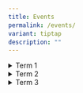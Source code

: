 ```yaml
---
title: Events
permalink: /events/
variant: tiptap
description: ""
---
```

<div data-type="detailGroup" class="isomer-accordion-group isomer-accordion isomer-accordion-white">
<details class="isomer-details">
<summary>Term 1</summary>
<div data-type="detailsContent" class="isomer-details-content">
<p>
<br><strong>Chinese New Year</strong>
<br>Cedar Primary celebrated Chinese New Year with a vibrant concert that
highlighted the school’s rich diversity and strong sense of unity. Students
enjoyed an engaging lineup of performances, including a captivating Indian
Classical Dance by Aksha Prakash of Primary 6 Resilience, a dynamic showcase
by the International Dance CCA, and a delightful musical number presented
by the school leaders. The festivities concluded on an exhilarating note
with a spectacular dragon dance, performed by selected Primary 6 students,
leaving everyone with fond memories of the celebration.</p>
<p></p>
<div class="isomer-image-wrapper">
<img style="width: 50%;" height="auto" width="100%" alt="" src="/images/CNY_3.jpg">
</div>
<p></p>
<div class="isomer-image-wrapper">
<img style="width: 50%;" height="auto" width="100%" alt="" src="/images/CNY_1.jpg">
</div>
<p></p>
<p></p>
<div class="isomer-image-wrapper">
<img style="width: 50%;" height="auto" width="100%" alt="" src="/images/CNY_4.jpg">
</div>
<p><strong>Total Defence Day</strong>
<br>Total Defence Day was commemorated with a meaningful series of activities
that deepened students' understanding of the six pillars of Total Defence.
Throughout the week, daily sharings highlighted the importance of resilience
and unity, beginning with a thought-provoking skit during assembly. To
provide a hands-on experience, students participated in a water disruption
and rationing exercise, fostering awareness of resource conservation.</p>
<p></p>
<div class="isomer-image-wrapper">
<img style="width: 30%;" height="auto" width="100%" alt="" src="/images/TDD_5.jpg">
</div>
<p>Adding to the enriching programme, two local writers, Ms Emily Lim and
Ms Tan Ter Cheah, shared their inspiring life stories, encouraging students
to embrace courage and determination. Team-building games during recesses
brought students together in the spirit of camaraderie, while a special
sharing session at the school library on the bravery of Lieutenant Adnan
offered a powerful lesson in sacrifice and patriotism. The commemoration
left students with a deeper appreciation of Singapore’s collective strength
and the role each of them plays in defending our nation.</p>
<p></p>
<div class="isomer-image-wrapper">
<img style="width: 30%;" height="auto" width="100%" alt="" src="/images/TDD_4.jpg">
</div>
<p></p>
<div class="isomer-image-wrapper">
<img style="width: 30%;" height="auto" width="100%" alt="" src="/images/TDD_3.jpg">
</div>
<p></p>
<div class="isomer-image-wrapper">
<img style="width: 40%;" height="auto" width="100%" alt="" src="/images/TDD_2.jpg">
</div>
<p></p>
</div>
</details>
</div>
<div data-type="detailGroup" class="isomer-accordion-group isomer-accordion isomer-accordion-white">
<details class="isomer-details">
<summary>Term 2</summary>
<div data-type="detailsContent" class="isomer-details-content">
<p>
<br><strong>International Friendship Day 2025</strong>
<br>The theme "Singapore: Forging Friendships in a Complex World" will guide
International Friendship Day celebrations from 2025 to 2027. As the global
landscape evolves, international cooperation remains vital for Singapore
to address global challenges and seize new opportunities.
<br>Cedar Primary School orchestrated a series of engaging activities to enhance
students' understanding of ASEAN and other countries. Through thoughtfully
planned recess activities across various school locations and age-appropriate
Character and Citizenship Education (CCE) lessons on ASEAN, students gained
deeper insights into different cultures and perspectives. These enriching
experiences prepare them to contribute meaningfully to a cohesive, globally
connected society whilst maintaining Singapore's relevance in an increasingly
complex world.</p>
<div class="isomer-image-wrapper">
<img style="width: 70%;" height="auto" width="100%" alt="" src="/images/IFD_1.jpg">
</div>
<p>The school's canteen vendors enthusiastically supported International
Friendship Day by preparing an array of international dishes throughout
the week. Information on each dish was placed in front od each stall. Students
and teachers alike eagerly anticipated the special-edition menu- Kimchi
Fried Rice, Mee Soto, Aglio Olio and Dim Sum.</p>
<div class="isomer-image-wrapper">
<img style="width: 70%;" height="auto" width="100%" alt="" src="/images/IFD_3.jpg">
</div>
<p><strong>Hari Raya Celebration</strong>
<br>The school commemorated Hari Raya Puasa with an assembly programme on
Thursday, 16 April.
<br>The celebration commenced with an impressive Silat performance led by
a Primary 4 student, Hadif. While the movements performed by the students
appeared simple, they carried deep cultural significance and formed the
foundation for more complex sequences.</p>
<p></p>
<div class="isomer-image-wrapper">
<img style="width: 70%;" height="auto" width="100%" alt="" src="/images/Hari_Raya_1.jpg">
</div>
<p>A highlight of the celebration was a live performance by Sri Mahligai,
a distinguished Singaporean Malay folk ensemble established in 2000. The
group, renowned for their international performances over two decades,
showcased traditional music featuring the accordion. They enriched students'
understanding of Ramadan, the fasting month, and Hari Raya Aidilfitri through
visual presentations and interactive activities, including demonstrations
of proper samping wear for boys. Staff and students participated enthusiastically,
clapping along to the music and engaging wholeheartedly in the activities.</p>
<p></p>
<div class="isomer-image-wrapper">
<img style="width: 70%;" height="auto" width="100%" alt="" src="/images/Hari_Raya_3.jpg">
</div>
<div class="isomer-image-wrapper">
<img style="width: 70%;" height="auto" width="100%" alt="" src="/images/Hari_Raya_2.jpg">
</div>
<p>The celebration concluded with Malay Language students performing a final
Raya song, bringing the event to a memorable close.
<br>
</p>
<div class="isomer-image-wrapper">
<img style="width: 100%;" height="auto" width="100%" alt="" src="/images/Hari_Raya_4.jpg">
</div>
<p><strong>Mother Tongue Language Fortnight</strong>
<br>The Mother Tongue Language Fortnight provided our pupils with meaningful
opportunities to celebrate their language and cultural heritage.</p>
<div class="isomer-image-wrapper">
<img style="width: 75%;" height="auto" width="100%" alt="" src="/images/MTL_FortNight_1.jpg">
</div>
<p>Over the two-week period, pupils engaged in a range of enriching activities
that brought the beauty of their Mother Tongue cultures to life.
<br>These included hands-on experiences such as Batik Painting, Ketupat Weaving,
Rangoli Designs, Clay Lamp Painting, Opera Mask Painting, and Peranakan
Tile Design.</p>
<div class="isomer-image-wrapper">
<img style="width: 75%;" height="auto" width="100%" alt="" src="/images/MTL_FortNight_2.jpg">
</div>
<div class="isomer-image-wrapper">
<img style="width: 75%;" height="auto" width="100%" alt="" src="/images/MTL_FortNight_4.jpg">
</div>
<div class="isomer-image-wrapper">
<img style="width: 75%;" height="auto" width="100%" alt="" src="/images/MTL_FortNight_3.jpg">
</div>
<p>Through these interactive sessions, pupils explored traditional art forms
while deepening their appreciation for their linguistic and cultural roots.
<br>It was heartening to witness our pupils participating with enthusiasm
and pride as they connected with their heritage in memorable and meaningful
ways.
<br>
<br><strong>Primary 4 Cultural Camp</strong>
<br>Our Primary 4 Cultural Camp provided pupils with a meaningful cross-cultural
learning experience, deepening their appreciation for Singapore’s rich
multicultural heritage.</p>
<div class="isomer-image-wrapper">
<img style="width: 75%;" height="auto" width="100%" alt="" src="/images/MT_Cultural_Camp_2.jpg">
</div>
<p>Through engaging activities, pupils explored various cultural traditions
in an authentic and enjoyable way. They experienced elements of Chinese
culture through Wushu, expressed themselves through Indian Dance, and gained
insight into Malay culture by learning Silat.</p>
<div class="isomer-image-wrapper">
<img style="width: 75%;" height="auto" width="100%" alt="" src="/images/MT_Cultural_Camp_3.jpg">
</div>
<p>These activities not only enriched their understanding of traditional
art forms but also fostered respect and appreciation for the diverse cultures
that shape our nation.
<br>
<br><strong>Sports Carnival 2025</strong>
<br>Cedar Primary School's Sports Carnival on 28 May 2025 brought the school
community together for a day of sporting excellence and camaraderie.
<br>The event featured diverse activities across all levels: MOE Kindergarten,
Primary One and Two students participated in classroom-based mini-games,
Primary Three pupils showcased their skills in relay events, whilst Primary
Four to Six students engaged in modified games across the school grounds.</p>
<div class="isomer-image-wrapper">
<img style="width: 75%;" height="auto" width="100%" alt="" src="/images/SD_3.jpg">
</div>
<div class="isomer-image-wrapper">
<img style="width: 75%;" height="auto" width="100%" alt="" src="/images/SD_2.jpg">
</div>
<p>House Masters led their teams with enthusiasm, supported by active Parent
Support Group members who managed game stations and joined in the spirited
house cheers.</p>
<div class="isomer-image-wrapper">
<img style="width: 75%;" height="auto" width="100%" alt="" src="/images/SD_6.jpg">
</div>
<div class="isomer-image-wrapper">
<img style="width: 75%;" height="auto" width="100%" alt="" src="/images/SD_5.jpg">
</div>
<p>The carnival highlighted remarkable displays of sportsmanship, resilience
and school spirit, with students and teachers alike striving for excellence.
<br>Post-event reflections captured the day's impact, with participants expressing
excitement and determination for future events. The carnival successfully
strengthened the school's collective identity, truly embodying the spirit
of "Four Houses, One Cedar!"</p>
<div class="isomer-image-wrapper">
<img style="width: 75%;" height="auto" width="100%" alt="" src="/images/SD_4.jpg">
</div>
<div class="isomer-image-wrapper">
<img style="width: 75%;" height="auto" width="100%" alt="" src="/images/SD_7.jpg">
</div>
</div>
</details>
</div>
<div data-type="detailGroup" class="isomer-accordion-group isomer-accordion isomer-accordion-white">
<details class="isomer-details">
<summary>Term 3</summary>
<div data-type="detailsContent" class="isomer-details-content">
<p>
<br><strong>NE Show</strong>
<br>The Primary 5 NE Show is an important part of Singapore’s National Education
Programme. On 5 July 2025, our Primary 5 students were given the opportunity
to observe the National Day Parade (NDP) rehearsal at the Padang. This
unique experience aims to deepen their understanding of Singapore's history,
culture, and values.</p>
<div class="isomer-image-wrapper">
<img style="width: 75%;" height="auto" width="100%" alt="" src="/images/NE_Show_3.jpg">
</div>
<p>2025 marks Singapore’s 60th year of independence — a milestone to honour
our journey, unite in celebration, and build our shared future together.
As we mark 60 years of independence, this year’s theme “Majulah Singapura”
invites us to reflect on the road we’ve walked as one people, and to look
ahead with hope, courage, and unity. It reminds us that our strength lies
not only in how far we’ve come, but in the trust, inclusivity, and shared
values that continue to guide us forward.</p>
<div class="isomer-image-wrapper">
<img style="width: 75%;" height="auto" width="100%" alt="" src="/images/NE_Show_2.jpg">
</div>
<p>The NE Show isn't just about celebration – it's about preparing our future
generation to embrace their role as responsible citizens. We hope that
our students will develop a commitment towards Singapore and understand
the importance of unity, resilience, and progress in ensuring Singapore’s
continued success.</p>
<div class="isomer-image-wrapper">
<img style="width: 75%;" height="auto" width="100%" alt="" src="/images/NE_Show_1.jpg">
</div>
<p><strong>P5 Camp X<sup>3</sup></strong>
<br>Our &nbsp;Primary 5 students embarked on an exciting three-day adventure
at MOE Dairy Farm Outdoor Adventure Learning Centre from 21 to 23 July
2025. The camp, aptly named Camp X<sup>3</sup> (eXplore, eXperience, eXemplify),
challenged students to step out of their comfort zones and grow in multiple
ways.</p>
<div class="isomer-image-wrapper">
<img style="width: 75%;" height="auto" width="100%" alt="" src="/images/Camp_1.jpg">
</div>
<p>Throughout their time at the camp, students learned valuable life skills
such as resilience in facing challenges, teamwork, and empathy - essential
qualities that will serve them well beyond their primary school years.
The camp encouraged them to consider different perspectives when making
decisions and forming opinions, fostering a more inclusive mindset.</p>
<div class="isomer-image-wrapper">
<img style="width: 75%;" height="auto" width="100%" alt="" src="/images/Camp_2.jpg">
</div>
<p>The action-packed schedule included thrilling activities such as rock
wall climbing and abseiling, which tested their courage and determination.
<br>Students also participated in team-building exercises and low-element
activities that strengthened their collaborative skills. The journey through
nature and stream exploration sessions allowed them to appreciate our natural
environment, while the intimate mini campfire sessions created memorable
bonding moments.</p>
<p><strong>Racial Harmony Day</strong>
</p>
<p>Cedar Primary School commemorated Racial Harmony Day with a week of engaging
and meaningful activities centered around this year’s theme, <strong>“Our People, Our Tapestry.”</strong>
</p>
<div class="isomer-image-wrapper">
<img style="width: 75%;" height="auto" width="100%" alt="" src="/images/RHD_1.png">
</div>
<p>The celebrations kicked off with a lively music performance featuring
traditional instruments from Singapore’s four major ethnic groups. Students
enjoyed a vibrant showcase of melodies and rhythms that celebrated the
richness of cultural diversity through music.</p>
<div class="isomer-image-wrapper">
<img style="width: 75%;" height="auto" width="100%" alt="" src="/images/RHD_2.png">
</div>
<p>A library exhibition and a mini quiz on musical instruments further deepened
students’ understanding and appreciation of Singapore’s multicultural heritage.
They explored the unique instruments associated with each ethnic community.
Additionally, students took part in a tapestry art activity, where each
contributed creatively by colouring or decorating a square panel representing
one of the ethnic groups. These individual panels were then assembled into
a collective tapestry artwork, symbolising the unity of Singapore’s diverse
communities.</p>
<div class="isomer-image-wrapper">
<img style="width: 100%" height="auto" width="100%" alt="" src="/images/RHD_3.png">
</div>
<p>To conclude the celebrations, students enthusiastically joined a fun and
interactive <strong>Kahoot quiz</strong> that tested their knowledge of Racial
Harmony Day.
<br>Through these meaningful experiences, Cedar Primary students not only
celebrated the nation’s cultural diversity but also reflected on the importance
of harmony, respect, and unity in shaping <strong>“Our People, Our Tapestry.”</strong>
</p>
</div>
</details>
</div>
<p></p>